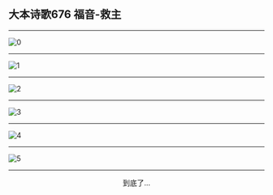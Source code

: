 
## 大本诗歌676 福音-救主
        
<div id="aplayer0"></div>

---

<img alt="0" data-original="https://cdn.jsdelivr.net/gh/k34869/shi/data/d0671/0">

---

<img alt="1" data-original="https://cdn.jsdelivr.net/gh/k34869/shi/data/d0671/1">

---

<img alt="2" data-original="https://cdn.jsdelivr.net/gh/k34869/shi/data/d0671/2">

---

<img alt="3" data-original="https://cdn.jsdelivr.net/gh/k34869/shi/data/d0671/3">

---

<img alt="4" data-original="https://cdn.jsdelivr.net/gh/k34869/shi/data/d0671/4">

---

<img alt="5" data-original="https://cdn.jsdelivr.net/gh/k34869/shi/data/d0671/5">

---

<p style="text-align: center">到底了...</p>

<script src="/js/dist-view.js"></script>

<script>
MAIN.id = 'd0671';
        
const ap0 = new APlayer({
    container: document.getElementById('aplayer0'),
    volume: 1,
    loop: 'none',
    preload: 'none',
    audio: [{
        name: '大本诗歌676.mp3',
        artist: '大本诗歌',
        url: 'https://res.wx.qq.com/voice/getvoice?mediaid=MzI0NTk3MDM5M18yMjQ3NDk2MTY5',
        cover: '/favicon'
    }]
});
</script>
